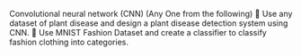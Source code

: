 Convolutional neural network (CNN) (Any One from the following)
 Use any dataset of plant disease and design a plant disease detection system using CNN.
 Use MNIST Fashion Dataset and create a classifier to classify fashion clothing into
categories.
